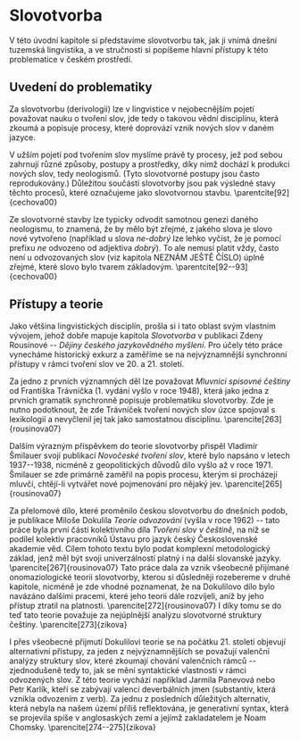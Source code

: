 # Slovotvorba

V této úvodní kapitole si představíme slovotvorbu tak, jak ji vnímá dnešní tuzemská lingvistika, a ve stručnosti si popíšeme hlavní přístupy k této problematice v českém prostředí.

## Uvedení do problematiky

Za slovotvorbu (derivologii) lze v lingvistice v nejobecnějším pojetí považovat nauku o tvoření slov, jde tedy o takovou vědní disciplínu, která zkoumá a popisuje procesy, které doprovází vznik nových slov v daném jazyce.

V užším pojetí pod tvořením slov myslíme právě ty procesy, jež pod sebou zahrnují různé způsoby, postupy a prostředky, díky nimž dochází k produkci nových slov, tedy neologismů. (Tyto slovotvorné postupy jsou často reprodukovány.) Důležitou součástí slovotvorby jsou pak výsledné stavy těchto procesů, které označujeme jako slovotvornou stavbu.  \parentcite[92]{cechova00}

Ze slovotvorné stavby lze typicky odvodit samotnou genezi daného neologismu, to znamená, že by mělo být zřejmé, z jakého slova je slovo nové vytvořeno (například u slova *ne-dobrý* lze lehko vyčíst, že je pomocí prefixu *ne* odvozeno od adjektiva *dobrý*). To ale nemusí platit vždy, často není u odvozovaných slov (viz kapitola NEZNÁM JEŠTĚ ČÍSLO) úplně zřejmé, které slovo bylo tvarem základovým. \parentcite[92--93]{cechova00}

## Přístupy a teorie

Jako většina lingvistických disciplín, prošla si i tato oblast svým vlastním vývojem, jehož dobře mapuje kapitola *Slovotvorba* v publikaci Zdeny Rousínové -- *Dějiny českého jazykovědného myšlení*. Pro účely této práce vynecháme historický exkurz a zaměříme se na nejvýznamnější synchronní přístupy v rámci tvoření slov ve 20. a 21. století.

Za jedno z prvních významných děl lze považovat *Mluvnici spisovné češtiny* od Františka Trávníčka (1. vydání vyšlo v roce 1948), která jako jedna z prvních gramatik synchronně popisuje problematiku slovotvorby. Zde je nutno podotknout, že zde Trávníček tvoření nových slov úzce spojoval s lexikologií a nevyčlenil jej tak jako samostatnou disciplínu. \parencite[263]{rousinova07}

Dalším výrazným příspěvkem do teorie slovotvorby přispěl Vladimír Šmilauer svojí publikací *Novočeské tvoření slov*, které bylo napsáno v letech 1937--1938, nicméně z geopolitických důvodů dílo vyšlo až v roce 1971. Šmilauer se zde primárně zaměřil na popis procesu, kterým si procházejí mluvčí, chtějí-li vytvářet nové pojmenování pro nějaký jev. \parencite[265]{rousinova07}

Za přelomové dílo, které proměnilo českou slovotvorbu do dnešních podob, je publikace Miloše Dokulila *Teorie odvozování* (vyšla v roce 1962) -- tato práce byla první částí kolektivního díla *Tvoření slov v češtině*, na níž se podílel kolektiv pracovníků Ústavu pro jazyk český Československé akademie věd. Cílem tohoto textu bylo podat komplexní metodologický základ, jenž měl být svoji univerzálností platný i na další slovanské jazyky. \parencite[267]{rousinova07} Tato práce dala za vznik všeobecně přijímané onomaziologické teorii slovotvorby, kterou si důsledněji rozebereme v druhé kapitole, nicméně je zde vhodné poznamenat, že na Dokulilovo dílo bylo navázáno dalšími pracemi, které jeho teorii dále rozvíjeli, aniž by jeho přístup ztratil na platnosti. \parencite[272]{rousinova07} I díky tomu se do teď tato teorie považuje za nejúplnější analýzu slovotvorné struktury češtiny. \parencite[273]{zikova}

I přes všeobecné přijmutí Dokulilovi teorie se na počátku 21. století objevují alternativní přístupy, za jeden z nejvýznamnějších se považují valenční analýzy struktury slov, které zkoumají chování valenčních rámců -- zjednodušeně tedy to, jak se mění syntaktické vlastnosti v rámci odvozených slov. Z této teorie vychází například Jarmila Panevová nebo Petr Karlík, kteří se zabývají valencí deverbálních jmen (substantiv, která vznikla odvozením z verb). Za jednu z posledních důležitých alternativ, která nebyla na našem území příliš reflektována, je generativní syntax, která se projevila spíše v anglosaských zemí a jejímž zakladatelem je Noam Chomsky.  \parencite[274--275]{zikova}